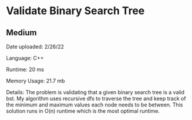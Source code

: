 
# Validate Binary Search Tree

## Medium

Date uploaded: 2/26/22

Language: C++

Runtime: 20 ms

Memory Usage: 21.7 mb

Details: The problem is validating that a given binary search tree is a valid bst. My algorithm uses recursive dfs to traverse the tree and keep track of the minimum and maximum values each node needs to be between. This solution runs in O(n) runtime which is the most optimal runtime.
